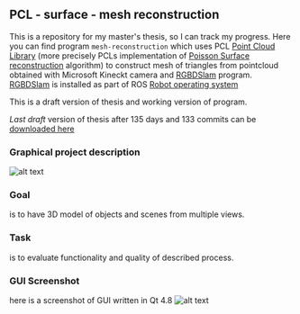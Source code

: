 ## PCL - surface - mesh reconstruction

This is a repository for my master's thesis, so I can track my progress.
Here you can find program ```mesh-reconstruction``` which uses PCL
[Point Cloud Library][1] (more precisely PCLs implementation of [Poisson
Surface reconstruction][2] algorithm) to construct mesh of triangles from
pointcloud obtained with Microsoft Kineckt camera and [RGBDSlam][3]
program. [RGBDSlam][4] is installed as part of ROS [Robot operating
system][5]

This is a draft version of thesis and working version of program.

*Last* *draft* version of thesis after 135 days and 133 commits can be
[downloaded here][6]

### Graphical project description 
![alt text][project-description]

[project-description]: https://github.com/msvalina/pcl-surface-mesh-reconstruction/raw/master/latex/figures/project-description.jpeg "A picture is worth a thousand words. I used Stanford bunny a computer graphics 3D test model developed by Greg Turk and Marc Levoy in 1994 at Stanford University. It is available for free download in various formats"

### Goal
is to have 3D model of objects and scenes from multiple views. 

### Task 
is to evaluate functionality and quality of described process.

### GUI Screenshot
here is a screenshot of GUI written in Qt 4.8
![alt text][gui]

[gui]: https://raw.github.com/msvalina/pcl-surface-mesh-reconstruction/master/latex/figures/mesh-reconstruction-gui.png
[1]: http://pointclouds.org/
[2]: http://www.cs.jhu.edu/~misha/Code/PoissonRecon/Version5.5/
[3]: http://openslam.org/rgbdslam.html
[4]: http://wiki.ros.org/rgbdslam/
[5]: http://wiki.ros.org/
[6]: https://github.com/msvalina/pcl-surface-mesh-reconstruction/blob/master/latex/draft/last-draft.pdf?raw=true




